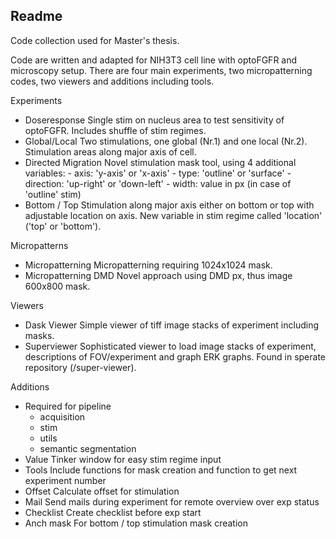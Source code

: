 Readme
------


Code collection used for Master's thesis.

Code are written and adapted for NIH3T3 cell line with optoFGFR and microscopy setup.
There are four main experiments, two micropatterning codes, two viewers and additions including tools.


  Experiments
  - Doseresponse
      Single stim on nucleus area to test sensitivity of optoFGFR. Includes shuffle of stim regimes.
  - Global/Local
      Two stimulations, one global (Nr.1) and one local (Nr.2). Stimulation areas along major axis of cell.
  - Directed Migration
      Novel stimulation mask tool, using 4 additional variables:
        - axis: 'y-axis' or 'x-axis'
        - type: 'outline' or 'surface'
        - direction: 'up-right' or 'down-left'
        - width: value in px (in case of 'outline' stim)
  - Bottom / Top
      Stimulation along major axis either on bottom or top with adjustable location on axis. New variable in stim regime called 'location' ('top' or 'bottom').


  Micropatterns
  - Micropatterning
      Micropatterning requiring 1024x1024 mask. 
  - Micropatterning DMD
      Novel approach using DMD px, thus image 600x800 mask.

  Viewers
  - Dask Viewer
      Simple viewer of tiff image stacks of experiment including masks.
  - Superviewer 
      Sophisticated viewer to load image stacks of experiment, descriptions of FOV/experiment and graph ERK graphs. Found in sperate repository (/super-viewer).


  Additions
  - Required for pipeline
    - acquisition
    - stim
    - utils
    - semantic segmentation
  - Value
      Tinker window for easy stim regime input
  - Tools
        Include functions for mask creation and function to get next experiment number
  - Offset
        Calculate offset for stimulation
  - Mail
        Send mails during experiment for remote overview over exp status
  - Checklist
        Create checklist before exp start
  - Anch mask
        For bottom / top stimulation mask creation
        

    
